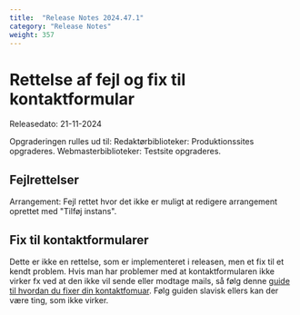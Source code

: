 ```yaml
---
title:  "Release Notes 2024.47.1"
category: "Release Notes"
weight: 357
---  
```

# Rettelse af fejl og fix til kontaktformular

Releasedato: 21-11-2024

Opgraderingen rulles ud til: 
Redaktørbiblioteker: Produktionssites opgraderes. 
Webmasterbiblioteker: Testsite opgraderes. 

## Fejlrettelser

Arrangement: Fejl rettet hvor det ikke er muligt at redigere arrangement oprettet med "Tilføj instans". 


## Fix til kontaktformularer 

Dette er ikke en rettelse, som er implementeret i releasen, men et fix til et kendt problem.
Hvis man har problemer med at kontaktformularen ikke virker fx ved at den ikke vil sende eller modtage mails, så følg denne [guide til hvordan du fixer din kontaktfomuar](https://www.folkebibliotekernescms.dk/main/overblik/status/fixkontakt).
Følg guiden slavisk ellers kan der være ting, som ikke virker.
